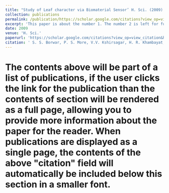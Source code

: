 ```yaml
---
title: "Study of Leaf character via Biomaterial Sensor’ H. Sci. (2009) 205-209."
collection: publications
permalink: /publication/https://scholar.google.com/citations?view_op=view_citation&hl=en&user=1JNHAv0AAAAJ&citation_for_view=1JNHAv0AAAAJ:9yKSN-GCB0IC
excerpt: 'This paper is about the number 1. The number 2 is left for future work.'
date: 2009
venue: 'H. Sci.'
paperurl: 'https://scholar.google.com/citations?view_op=view_citation&hl=en&user=1JNHAv0AAAAJ&citation_for_view=1JNHAv0AAAAJ:9yKSN-GCB0IC'
citation: ' S. S. Borwar, P. S. More, V.V. Kshirsagar, H. R. Khambayat, A.V. Shelke, A. R. Junghare, A.U. Ubale and C.S. Ghuge, (2009). &quot;Study of Leaf character via Biomaterial Sensor.&quot; <i>H. Sci.</i>. 1(1).'
---
```


# The contents above will be part of a list of publications, if the user clicks the link for the publication than the contents of section will be rendered as a full page, allowing you to provide more information about the paper for the reader. When publications are displayed as a single page, the contents of the above "citation" field will automatically be included below this section in a smaller font.
